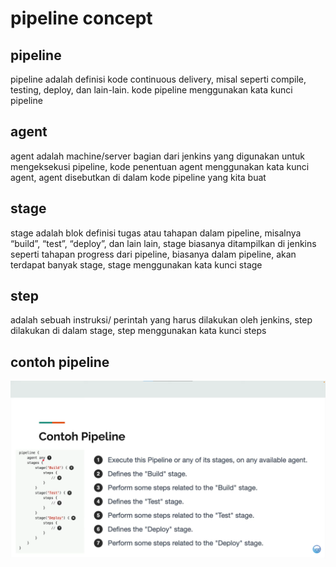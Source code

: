 # pipeline concept

## pipeline

pipeline adalah definisi kode continuous delivery, misal seperti compile, testing, deploy, dan lain-lain. kode pipeline menggunakan kata kunci pipeline

## agent

agent adalah machine/server bagian dari jenkins yang digunakan untuk mengeksekusi pipeline, kode penentuan agent menggunakan kata kunci agent, agent disebutkan di dalam kode pipeline yang kita buat

## stage

stage adalah blok definisi tugas atau tahapan dalam pipeline, misalnya “build”, “test”, “deploy”, dan lain lain, stage biasanya ditampilkan di jenkins seperti tahapan progress dari pipeline, biasanya dalam pipeline, akan terdapat banyak stage, stage menggunakan kata kunci stage

## step

adalah sebuah instruksi/ perintah yang harus dilakukan oleh jenkins, step dilakukan di dalam stage, step menggunakan kata kunci steps

## contoh pipeline

![Untitled](pipeline%20concept%20217749d4e74d4c7d822bdbe0cdc100c4/Untitled.png)